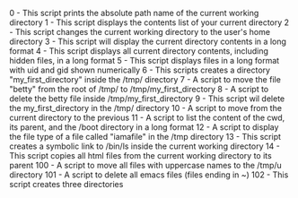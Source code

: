 0 - This script prints the absolute path name of the current working directory
1 - This script displays the contents list of your current directory
2 - This script changes the current working directory to the user's home directory
3 - This script will display the current directory contents in a long format
4 - This script displays all current directory contents, including hidden files, in a long format
5 - This script displays files in a long format with uid and gid shown numerically
6 - This scripts creates a directory "my_first_directory" inside the /tmp/ directory
7 - A script to move the file "betty" from the root of /tmp/ to /tmp/my_first_directory
8 - A script to delete the betty file inside /tmp/my_first_directory
9 - This script wil delete the my_first_directory in the /tmp/ directory
10 - A script to move from the current directory to the previous
11 - A script to list the content of the cwd, its parent, and the /boot directory in a long format
12 - A script to display the file type of a file called "iamafile" in the /tmp directory
13 - This script creates a symbolic link to /bin/ls inside the current working directory
14 - This script copies all html files from the current working directory to its parent
100 - A script to move all files with uppercase names to the /tmp/u directory
101 - A script to delete all emacs files (files ending in ~)
102 - This script creates three directories

